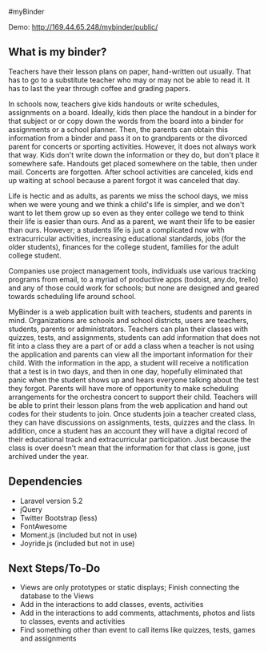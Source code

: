#myBinder

Demo: http://169.44.65.248/mybinder/public/

## What is my binder?

Teachers have their lesson plans on paper, hand-written out usually. That has to go to a substitute teacher who may or may not be able to read it. It has to last the year through coffee and grading papers. 

In schools now, teachers give kids handouts or write schedules, assignments on a board. Ideally, kids then place the handout in a binder for that subject or or copy down the words from the board into a binder for assignments or a school planner. Then, the parents can obtain this information from a binder and pass it on to grandparents or the divorced parent for concerts or sporting activities. However, it does not always work that way. Kids don't write down the information or they do, but don't place it somewhere safe. Handouts get placed somewhere on the table, then under mail. Concerts are forgotten. After school activities are canceled, kids end up waiting at school because a parent forgot it was canceled that day. 

Life is hectic and as adults, as parents we miss the school days, we miss when we were young and we think a child's life is simpler, and we don't want to let them grow up so even as they enter college we tend to think their life is easier than ours. And as a parent, we want their life to be easier than ours. However; a students life is just a complicated now with extracurricular activities, increasing educational standards, jobs (for the older students), finances for the college student, families for the adult college student. 

Companies use project management tools, individuals use various tracking programs from email, to a myriad of productive apps (todoist, any.do, trello) and any of those could work for schools; but none are designed and geared towards scheduling life around school.

MyBinder is a web application built with teachers, students and parents in mind. Organizations are schools and school districts, users are teachers, students, parents or administrators. Teachers can plan their classes with quizzes, tests, and assignments, students can add information that does not fit into a class they are a part of or add a class when a teacher is not using the application and parents can view all the important information for their child. With the information in the app, a student will receive a notification that a test is in two days, and then in one day, hopefully eliminated that panic when the student shows up and hears everyone talking about the test they forgot. Parents will have more of opportunity to make scheduling arrangements for the orchestra concert to support their child. Teachers will be able to print their lesson plans from the web application and hand out codes for their students to join. Once students join a teacher created class, they can have discussions on assignments, tests, quizzes and the class. In addition, once a student has an account they will have a digital record of their educational track and extracurricular participation. Just because the class is over doesn't mean that the information for that class is gone, just archived under the year.


## Dependencies

- Laravel version 5.2
- jQuery
- Twitter Bootstrap (less)
- FontAwesome
- Moment.js (included but not in use)
- Joyride.js (included but not in use)


## Next Steps/To-Do

- Views are only prototypes or static displays; Finish connecting the database to the Views
- Add in the interactions to add classes, events, activities
- Add in the interactions to add comments, attachments, photos and lists to classes, events and activities
- Find something other than event to call items like quizzes, tests, games and assignments
